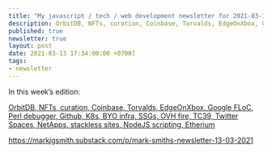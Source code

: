 ```yaml
---
title: "My javascript / tech / web development newsletter for 2021-03-13 is out!"
description: OrbitDB, NFTs, curation, Coinbase, Torvalds, EdgeOnXbox, Google FLoC, Perl debugger, Github, K8s, BYO infra, SSGs, OVH fire, TC39, Twitter Spaces, NetApps, stackless sites, NodeJS scripting, Etherium
published: true
newsletter: true
layout: post
date: 2021-03-13 17:34:00:00 +0700]
tags:
- newsletter
---
```

In this week’s edition:

[OrbitDB, NFTs, curation, Coinbase, Torvalds, EdgeOnXbox, Google FLoC, Perl debugger, Github, K8s, BYO infra, SSGs, OVH fire, TC39, Twitter Spaces, NetApps, stackless sites, NodeJS scripting, Etherium](https://markjgsmith.substack.com/p/mark-smiths-newsletter-13-03-2021)

https://markjgsmith.substack.com/p/mark-smiths-newsletter-13-03-2021
